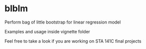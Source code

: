 # blblm
Perform bag of little bootstrap for linear regression model

Examples and usage inside vignette folder

Feel free to take a look if you are working on STA 141C final projects

